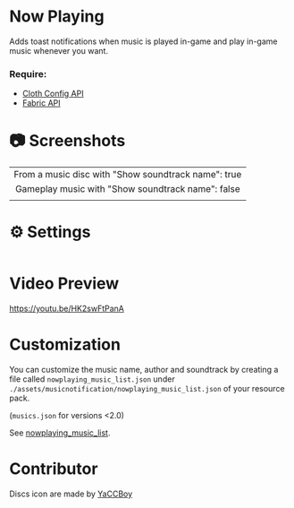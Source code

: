 # Now Playing

Adds toast notifications when music is played in-game and play in-game music whenever you want.

### **Require**: 
- [Cloth Config API](https://modrinth.com/mod/cloth-config) 
- [Fabric API](https://modrinth.com/mod/fabric-api)

# 📷 Screenshots
<div>
    <table>
        <tr>
            <td align="middle">
                <img alt="" src="https://i.imgur.com/JEg89Cg.png"/>
                <figcaption align="middle">From a music disc with "Show soundtrack name": true</figcaption>
            </td>
        </tr>
        <tr>
            <td align="middle">
                <img alt="" src="https://i.imgur.com/GXg4KcP.png"/>
                <figcaption align="middle">Gameplay music with "Show soundtrack name": false</figcaption>
            </td>
        </tr>
        <tr>
            <td align="middle">
                <img alt="" src="https://i.imgur.com/OzVgmXq.png"/>
            </td>
        </tr>
    </table>
</div>

# ⚙ Settings
<img alt="" src="https://i.imgur.com/6HwTxNk.png">


# Video Preview
https://youtu.be/HK2swFtPanA

# Customization
You can customize the music name, author and soundtrack by creating a file called `nowplaying_music_list.json` under `./assets/musicnotification/nowplaying_music_list.json` of your resource pack.

(`musics.json` for versions <2.0)

See [nowplaying_music_list](https://github.com/KosmoMoustache/MusicNotification/blob/main/src/main/resources/assets/musicnotification/nowplaying_music_list.json).

# Contributor
Discs icon are made by [YaCCBoy](https://github.com/YaCCBoy)